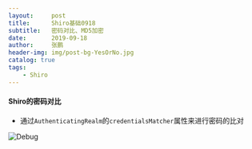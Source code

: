 ```yaml
---
layout:     post 
title:      Shiro基础0918
subtitle:   密码对比、MD5加密
date:       2019-09-18
author:     张鹏
header-img: img/post-bg-YesOrNo.jpg
catalog: true   
tags:                         
    - Shiro
---
```


#### Shiro的密码对比

- 通过`AuthenticatingRealm`的`credentialsMatcher`属性来进行密码的比对

![Debug](https://github.com/Jokerboozp/Jokerboozp.github.io/raw/master/img/%E6%89%B9%E6%B3%A8%202019-09-18%20105619.png)

